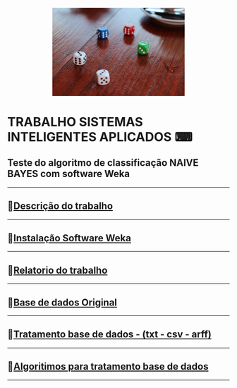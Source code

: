 <p align = "center">
<img src="img/logo.jpeg" width=300>
</p>

# TRABALHO SISTEMAS INTELIGENTES APLICADOS ⌨
##  Teste do algoritmo de classificação **NAIVE BAYES** com software **Weka**

***********
## 📌[Descrição do trabalho](docs/trabalho-naive-bayes.pdf)
***********
## 📌[Instalação Software Weka](https://www.cs.waikato.ac.nz/ml/weka/index.html)
***********
## 📌[Relatorio do trabalho](docs/relatorio.pdf)
***********
## 📌[Base de dados Original](https://archive.ics.uci.edu/ml/datasets/Sentiment+Labelled+Sentences)
***********
## 📌[Tratamento base de dados - (txt - csv - arff)](data/)
***********
## 📌[Algoritimos para tratamento base de dados](code/)
***********
